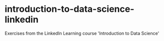 # introduction-to-data-science-linkedin
Exercises from the LinkedIn Learning course 'Introduction to Data Science'

